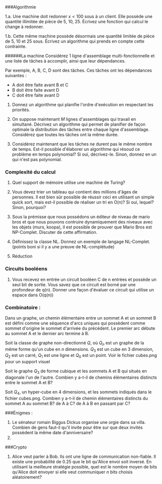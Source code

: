 


###Algorithmie

1.a. Une machine doit redonner $x < 100$ sous à un client. Elle possède une quantité illimitée de pièce de 5, 10, 25. Écrivez une fonction qui calcul le change à redonner.

1.b. Cette même machine possède désormais une quantité limitée de pièce de 5, 10 et 25 sous. Écrivez un algorithme qui prends en compte cette contrainte.


######La machine
Considérez 1 ligne d'assemblage multi-fonctionnelle et une liste de tâches à accomplir, ainsi que leur dépendances.

Par exemple, A, B, C, D sont des tâches. Ces tâches ont les dépendances suivantes :
- A doit être faite avant B et C
- B doit être faite avant D
- C doit être faite avant D

1. Donnez un algorithme qui planifie l'ordre d'exécution en respectant les priorités.

2. On suppose maintenant $M$ lignes d'assemblages qui travail en simultané. Décrivez un algorithme qui permet de planifier de façon optimale la distribution des tâches entre chaque ligne d'assemblage. Considérez que toutes les tâches ont la même durée.

3. Considérez maintenant que les tâches ne durent pas le même nombre de temps. Est-il possible d'élaborer un algorithme qui résoud ce problème en temps polynomial? Si oui, décrivez-le. Sinon, donnez en un qui n'est pas polynomial.


### Complexité du calcul

1. Quel support de mémoire utilise une machine de Turing?

2. Vous devez trier un tableau qui contient des millions d'âges de personnes. Il est bien sûr possible de réussir ceci en utilisant un simple quick sort, mais est-il possible de réaliser un tri en O(n)? Si oui, lequel? Sinon, pourquoi?

3. Sous la prémisse que nous possédons un éditeur de niveau de mario bros et que nous pouvons contruire dynamiquement des niveaux avec les objets (murs, koopa), il est possible de prouver que Mario Bros est NP-Complet. Discuter de cette affirmation. 

4. Définissez la classe NL. Donnez un exemple de langage NL-Complet. (points boni si il y a une preuve de NL-complétude)


5. Réduction


### Circuits booléens

1. Vous recevez en entrée un circuit booléen C de n entrées et possède un seul bit de sortie. Vous savez que ce circuit est borné par une profondeur de q(n). Donner une façon d'évaluer ce circuit qui utilise un espace dans O(q(n))


### Combinatoire :

Dans un graphe, un chemin élémentaire entre un sommet A et un sommet B est défini comme une séquence d'arcs uniques qui possèdent comme sommet d'origine le sommet d'arrivée du précédent. Le premier arc débute au sommet A et le dernier arc termine à B.

Soit la classe de graphe non-directionné $Q$, où $Q_n$ est un graphe de la même forme qu'un cube en $n$ dimensions. $Q_3$ est un cube en 3 dimension, $Q_2$ est un carré, $Q_1$ est une ligne et $Q_0$ est un point.  Voir le fichier cubes.png pour un support visuel


Soit le graphe $Q_3$ de forme cubique et les sommets A et B qui situés en diagonale l'un de l'autre. Combien y a-t-il de chemins élémentaires distincts entre le sommet A et B?


Soit $Q_4$, un hyper-cube en 4 dimensions, et les sommets indiqués dans le fichier cubes.png. Combien y a-t-il de chemin élémentaires distincts du sommet A au sommet B? de A à C? de A à B en passant par C?

###Énigmes : 
1. Le sénateur romain Biggus Dickus organise une orgie dans sa villa. Combien de gens faut-il qu'il invite pour être sur que deux invités possèdent la même date d'anniversaire? 
2. 



###Crypto

1. Alice veut parler à Bob. Ils ont une ligne de communication non-fiable. Il existe une probabilité de 0.25 que le bit qu'Alice envoi soit inversé. En utilisant la meilleure stratégie possible, quel est le nombre moyen de bits qu'Alice doit envoyer si elle veut communiquer $n$ bits choisis aléatoirement?


